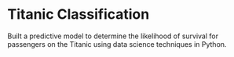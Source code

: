 # Titanic Classification
Built a predictive model to determine the
likelihood of survival for passengers on
the Titanic using data science techniques
in Python.
